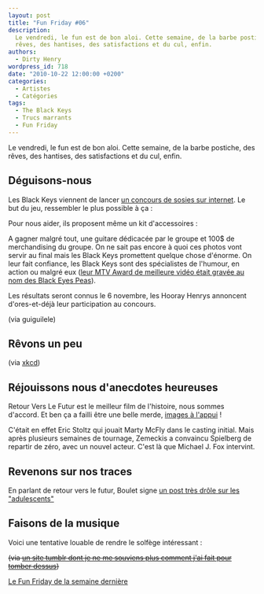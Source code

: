```yaml
---
layout: post
title: "Fun Friday #06"
description:
  Le vendredi, le fun est de bon aloi. Cette semaine, de la barbe postiche, des
  rêves, des hantises, des satisfactions et du cul, enfin.
authors:
  - Dirty Henry
wordpress_id: 718
date: "2010-10-22 12:00:00 +0200"
categories:
  - Artistes
  - Catégories
tags:
  - The Black Keys
  - Trucs marrants
  - Fun Friday
---
```


Le vendredi, le fun est de bon aloi. Cette semaine, de la barbe postiche, des
rêves, des hantises, des satisfactions et du cul, enfin.

<h2>Déguisons-nous</h2>

Les Black Keys viennent de lancer
[un concours de sosies sur internet](http://www.theblackkeys.com/news/look-contest).
Le but du jeu, ressembler le plus possible à ça :

<img432>

Pour nous aider, ils proposent même un kit d'accessoires :

<img433>

A gagner malgré tout, une guitare dédicacée par le groupe et 100\$ de
merchandising du groupe. On ne sait pas encore à quoi ces photos vont servir au
final mais les Black Keys promettent quelque chose d'énorme. On leur fait
confiance, les Black Keys sont des spécialistes de l'humour, en action ou malgré
eux
([leur MTV Award de meilleure vidéo était gravée au nom des Black Eyes Peas](http://www.mtv.com/news/articles/1650246/20101018/black_keys.jhtml)).

Les résultats seront connus le 6 novembre, les Hooray Henrys annoncent
d'ores-et-déjà leur participation au concours.

(via guiguilele)

<h2>Rêvons un peu</h2>

<img434>

(via [xkcd](http://xkcd.com/806/))

<h2>Réjouissons nous d'anecdotes heureuses</h2>

Retour Vers Le Futur est le meilleur film de l'histoire, nous sommes d'accord.
Et ben ça a failli être une belle merde,
[images à l'appui](http://artsbeat.blogs.nytimes.com/2010/10/12/the-back-to-the-future-that-might-have-been/)
!

C'était en effet Eric Stoltz qui jouait Marty McFly dans le casting initial.
Mais après plusieurs semaines de tournage, Zemeckis a convaincu Spielberg de
repartir de zéro, avec un nouvel acteur. C'est là que Michael J. Fox intervint.

<h2>Revenons sur nos traces</h2>

En parlant de retour vers le futur, Boulet signe
[un post très drôle sur les "adulescents"](http://www.bouletcorp.com/blog/index.php?date=20101018)

<h2>Faisons de la musique</h2>

Voici une tentative louable de rendre le solfège intéressant :

<img435>

<strike>(via
[un site tumblr dont je ne me souviens plus comment j'ai fait pour tomber dessus](http://dangitpeter.tumblr.com/post/1141441603/my-kinda-of-music-d))</strike>

[Le Fun Friday de la semaine dernière](714)
